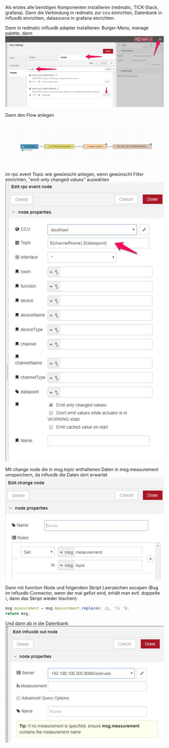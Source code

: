 Als erstes alle benötigen Komponenten installieren (redmatic, TICK-Stack, grafana). Dann die Verbindung in redmatic zur ccu einrichten, Datenbank in influxdb einrichten, datasource in grafana einrichten.

Dann in redmatic influxdb adapter installieren: Burger-Menu, manage palette, dann    
![](images/influx1.jpg)


Dann den Flow anlegen    
![](images/influx2.jpg)


im rpc event Topic wie gewünscht anlegen, wenn gewünscht Filter einrichten, "emit only changed values" auswählen    
![](images/influx3.jpg)


Mit change node die in msg.topic enthaltenen Daten in msg.measurement umspeichern, da influxdb die Daten dort erwartet    
![](images/influx4.jpg)


Dann mit function-Node und folgendem Skript Leerzeichen escapen (Bug im influxdb-Connector, wenn der mal gefixt wird, erhält man evtl. doppelte \\, dann das Skript wieder löschen):    

```javascript
msg.measurement = msg.measurement.replace(/ /g, '\\ ');
return msg;
```


Und dann ab in die Datenbank:    
![](images/influx5.jpg)